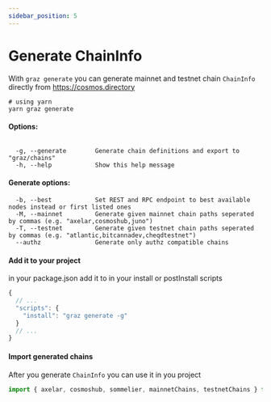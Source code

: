 ```yaml
---
sidebar_position: 5
---
```


# Generate ChainInfo

With `graz generate` you can generate mainnet and testnet chain `ChainInfo` directly from https://cosmos.directory

```shell
# using yarn
yarn graz generate
```

#### Options:

```shell

  -g, --generate        Generate chain definitions and export to "graz/chains"
  -h, --help            Show this help message
```

#### Generate options:

```shell
  -b, --best            Set REST and RPC endpoint to best available nodes instead or first listed ones
  -M, --mainnet         Generate given mainnet chain paths seperated by commas (e.g. "axelar,cosmoshub,juno")
  -T, --testnet         Generate given testnet chain paths seperated by commas (e.g. "atlantic,bitcannadev,cheqdtestnet")
  --authz               Generate only authz compatible chains

```

#### Add it to your project

in your package.json add it to in your install or postInstall scripts

```ts
{
  // ...
  "scripts": {
    "install": "graz generate -g"
  }
  // ...
}
```

#### Import generated chains

After you generate `ChainInfo` you can use it in you project

```ts
import { axelar, cosmoshub, sommelier, mainnetChains, testnetChains } from "graz/chains";
```
